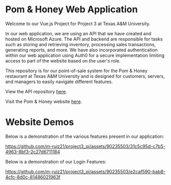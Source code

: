 # Pom & Honey Web Application

Welcome to our Vue.js Project for Project 3 at Texas A&M University.

In our web application, we are using an API that we have created and hosted on Microsoft Azure. The API and backend are responsible for tasks such as storing and retrieving inventory, processing sales transactions, generating reports, and more.
We have also incorporated authentication within our web application using Auth0 for a secure implementation limiting access to part of the website based on the user's role.

This repository is for our point-of-sale system for the Pom & Honey restaurant at Texas A&M University and is designed for customers, servers, and managers to easily navigate different features. 

View the API repository [here](https://github.com/m-ruiz21/project2_api).

Visit the Pom & Honey website [here](https://proud-pond-0859d1e10.3.azurestaticapps.net/).

# Website Demos

Below is a demonstration of the various features present in our application:

https://github.com/m-ruiz21/project3_pi/assets/90235503/31c5c95d-c7b5-4963-8bf3-2c27d6711184


Below is a demonstration of our Login Features:

https://github.com/m-ruiz21/project3_pi/assets/90235503/e2caf590-bab8-4cfc-8d0c-81486021963f
